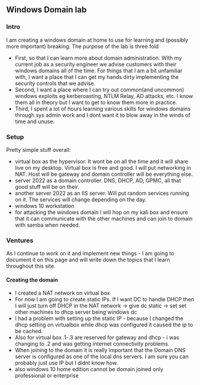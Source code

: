 ## Windows Domain lab

### Intro 
I am creating a windows domain at home to use for learning and (possibly more important) breaking. The purpose of the lab is three fold
- First, so that I can learn more about domain administration. With my current job as a security engineer we advise customers with their windows domains
all of the time. For things that I am a bit unfamiliar with, I want a place that I can get my hands dirty implementing the security controls that we advise.
- Second, I want a place where I can try out common(and uncommon) windows exploits eg kerberoasting, NTLM Relay, AD attacks, etc. I know them all in theory but I want
to get to know them more in practice.
- Third, I spent a lot of hours learning various skills for windows domains through sys admin work and I dont want it to blow away in the winds of time and unuse.

### Setup 
Pretty simple stuff overall:
- virtual box as the hypervisor. It wont be on all the time and it will share live on my desktop. Virtual box is free and good. I will put networking in NAT.
Host will be gateway and domain controller will be everything else.  
- server 2022 as a domain controller. DNS, DHCP, AD, GPMC, all that good stuff will be on their.
- another server 2022 as an IIS server. Will put random services running on it. The services will change depending on the day. 
- windows 10 workstation
- for attacking the windows domain I will hop on my kali box and ensure that it can communicate with the other machines and can join to domain with samba when needed.

 ### Ventures 
 As I continue to work on it and implement new things - I am going to document it on this page and will write down the topics that I learn throughout this site. 

 #### Creating the domain
 - I created a NAT network on virtual box
 - For now I am going to create static IPs. If I want DC to handle DHCP then I will just turn off DHCP in the NAT network -> give dc static -> set
set other machines to dhcp server being windows dc
- I had a problem with setting up the static IP - because I changed the dhcp setting on virtualbox while dhcp was configured it caused the ip to be cached.
- Also for virtual box .1-.3 are reserved for gateway and dhcp - i was changing to .2 and was getting internet connectivity problems.
- When joining to the domain it is really important that the Domain DNS server is configured as one of the local dns servers. I am sure you can probably just
  use IP but I didnt know how.
- also windows 10 home edition cannot be domain joined only professional or enterprise

